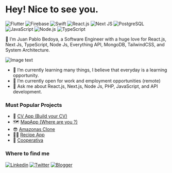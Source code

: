 # Hey! Nice to see you.
![Flutter](https://img.shields.io/badge/flutter-005C84?style=flat-square&logo=flutter&logoColor=white)
![Firebase](https://img.shields.io/badge/firebase-black?style=flat-square&logo=firebase&logoColor=red)
![Swift](https://img.shields.io/badge/swift-005C84?style=flat-square&logo=swift&logoColor=white)
![React.js](https://img.shields.io/badge/React.js-0081CB?style=flat-square&logo=react&logoColor=61DAFB)
![Next JS](https://img.shields.io/badge/Next-black?style=square&logo=next.js&logoColor=white)
![PostgreSQL](https://img.shields.io/badge/PostgreSQL-005C84?style=flat-square&logo=PostgreSQL&logoColor=white)
![JavaScript](https://img.shields.io/badge/JavaScript-F7DF1E?style=flat-square&logo=javascript&logoColor=black)
![Node.js](https://img.shields.io/badge/Node.js-43853D?style=flat-square&logo=node.js&logoColor=white)
![TypeScript](https://img.shields.io/badge/TypeScript-007ACC?style=flat-square&logo=typescript&logoColor=white)





🙋 I’m Juan Pablo Bedoya, a Software Engineer with a huge love for React.js, Next Js, TypeScript, Node Js, Everything API, MongoDB, TailwindCSS, and System Architecture.

![Image text](https://github.com/Juanpabedoyav/portafolio/blob/main/github1.png)
 
- 🌱 I’m currently learning many things, I believe that everyday is a learning opportunity.
- 👯 I’m currently open for work and employment opportunities (remote)
- 💬 Ask me about React.js, Next.js, Node Js, PHP, JavaScript, and API development.

### Must Popular Projects
 - 🌮 [CV App (Build your CV)](https://github.com/Juanpabedoyav/Cv-App)
 - 🗺️ [MapApp (Where are you ?)](https://github.com/Juanpabedoyav/MapsApp)
 - 😎 [Amazonas Clone](https://github.com/Juanpabedoyav/sprint3)
 - 👩‍🍳 [Recipe App](https://github.com/juanpabedoyav/recipeapp)
 - 🏦 [Cooperativa](http://www.seficoop.com/)

### Where to find me

[![Linkedin](https://img.shields.io/badge/LinkedIn-0077B5?style=flat-square&logo=linkedin&logoColor=white)](https://www.linkedin.com/in/juanpabedoyav/) 
[![Twitter](https://img.shields.io/badge/Twitter-1DA1F2?style=flat-square&logo=twitter&logoColor=white)](https://twitter.com/juanpabedoyav)
[![Blogger](https://img.shields.io/badge/Blogger-FF5722?style=flat-square&logo=blogger&logoColor=white)](https://juanpabedoyav.com/)

